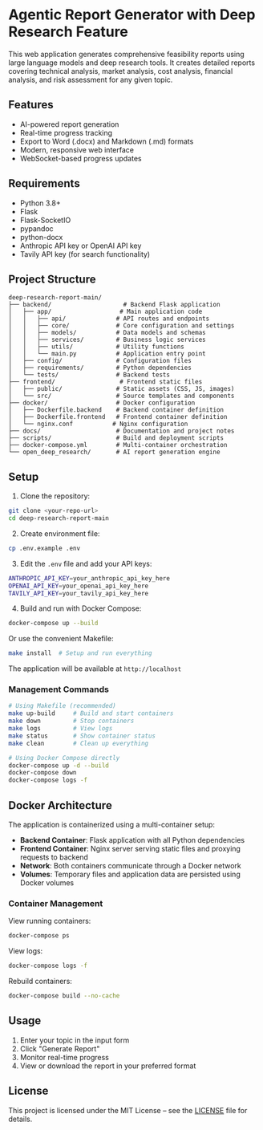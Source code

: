 # Agentic Report Generator with Deep Research Feature

This web application generates comprehensive feasibility reports using large language models and deep research tools. It creates detailed reports covering technical analysis, market analysis, cost analysis, financial analysis, and risk assessment for any given topic.

## Features

- AI-powered report generation
- Real-time progress tracking
- Export to Word (.docx) and Markdown (.md) formats
- Modern, responsive web interface
- WebSocket-based progress updates

## Requirements

- Python 3.8+
- Flask
- Flask-SocketIO
- pypandoc
- python-docx
- Anthropic API key or OpenAI API key
- Tavily API key (for search functionality)

## Project Structure

```
deep-research-report-main/
├── backend/                    # Backend Flask application
│   ├── app/                   # Main application code
│   │   ├── api/              # API routes and endpoints
│   │   ├── core/             # Core configuration and settings
│   │   ├── models/           # Data models and schemas
│   │   ├── services/         # Business logic services
│   │   ├── utils/            # Utility functions
│   │   └── main.py           # Application entry point
│   ├── config/               # Configuration files
│   ├── requirements/         # Python dependencies
│   └── tests/                # Backend tests
├── frontend/                  # Frontend static files
│   ├── public/               # Static assets (CSS, JS, images)
│   └── src/                  # Source templates and components
├── docker/                   # Docker configuration
│   ├── Dockerfile.backend    # Backend container definition
│   ├── Dockerfile.frontend   # Frontend container definition
│   └── nginx.conf           # Nginx configuration
├── docs/                     # Documentation and project notes
├── scripts/                  # Build and deployment scripts
├── docker-compose.yml        # Multi-container orchestration
└── open_deep_research/       # AI report generation engine
```

## Setup

1. Clone the repository:
```bash
git clone <your-repo-url>
cd deep-research-report-main
```

2. Create environment file:
```bash
cp .env.example .env
```

3. Edit the `.env` file and add your API keys:
```bash
ANTHROPIC_API_KEY=your_anthropic_api_key_here
OPENAI_API_KEY=your_openai_api_key_here
TAVILY_API_KEY=your_tavily_api_key_here
```

4. Build and run with Docker Compose:
```bash
docker-compose up --build
```

Or use the convenient Makefile:
```bash
make install  # Setup and run everything
```

The application will be available at `http://localhost`

### Management Commands

```bash
# Using Makefile (recommended)
make up-build     # Build and start containers
make down         # Stop containers
make logs         # View logs
make status       # Show container status
make clean        # Clean up everything

# Using Docker Compose directly
docker-compose up -d --build
docker-compose down
docker-compose logs -f
```

## Docker Architecture

The application is containerized using a multi-container setup:

- **Backend Container**: Flask application with all Python dependencies
- **Frontend Container**: Nginx server serving static files and proxying requests to backend
- **Network**: Both containers communicate through a Docker network
- **Volumes**: Temporary files and application data are persisted using Docker volumes

### Container Management

View running containers:
```bash
docker-compose ps
```

View logs:
```bash
docker-compose logs -f
```

Rebuild containers:
```bash
docker-compose build --no-cache
```

## Usage

1. Enter your topic in the input form
2. Click "Generate Report"
3. Monitor real-time progress
4. View or download the report in your preferred format

## License

This project is licensed under the MIT License – see the [LICENSE](LICENSE) file for details.

